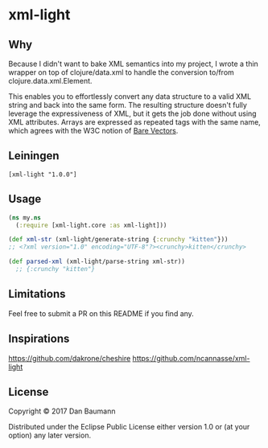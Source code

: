 # xml-light

## Why
Because I didn't want to bake XML semantics into my project, I wrote a thin wrapper on top of clojure/data.xml to handle the conversion to/from clojure.data.xml.Element.

This enables you to effortlessly convert any data structure to a valid XML string and back into the same form. The resulting structure doesn't fully leverage the expressiveness of XML, but it gets the job done without using XML attributes. Arrays are expressed as repeated tags with the same name, which agrees with the W3C notion of [Bare Vectors](https://www.w3.org/2005/07/xml-schema-patterns.html#Vector).

## Leiningen

```
[xml-light "1.0.0"]
```

## Usage

```clojure
(ns my.ns
  (:require [xml-light.core :as xml-light]))

(def xml-str (xml-light/generate-string {:crunchy "kitten"}))
;; <?xml version="1.0" encoding="UTF-8"?><crunchy>kitten</crunchy>

(def parsed-xml (xml-light/parse-string xml-str))
  ;; {:crunchy "kitten"}
```

## Limitations

Feel free to submit a PR on this README if you find any.

## Inspirations

https://github.com/dakrone/cheshire
https://github.com/ncannasse/xml-light

## License

Copyright © 2017 Dan Baumann

Distributed under the Eclipse Public License either version 1.0 or (at
your option) any later version.
